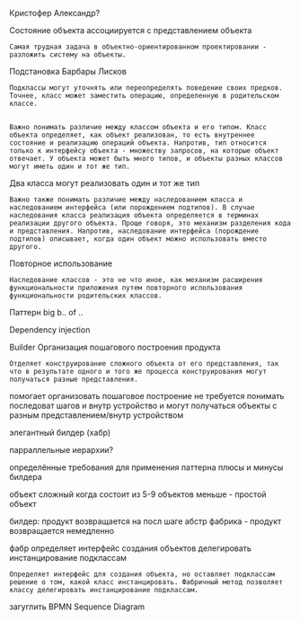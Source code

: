Кристофер Александр?

Состояние объекта ассоциируется с представлением объекта

	Самая трудная задача в объектно-ориентированном проектировании - разложить систему на объекты.

Подстановка Барбары Лисков

	Подклассы могут уточнять или переопределять поведение своих предков. Точнее, класс может заместить операцию, определенную в родительском классе.


	Важно понимать различие между классом объекта и его типом. Класс объекта определяет, как объект реализован, то есть внутреннее состояние и реализацию операций объекта. Напротив, тип относится только к интерфейсу объекта - множеству запросов, на которые объект отвечает. У объекта может быть много типов, и объекты разных классов могут иметь один и тот же тип.

Два класса могут реализовать один и тот же тип

	Важно также понимать различие между наследованием класса и наследованием интерфейса (или порождением подтипов). В случае наследования класса реализация объекта определяется в терминах реализации другого объекта. Проще говоря, это механизм разделения кода и представления. Напротив, наследование интерфейса (порождение подтипов) описывает, когда один объект можно использовать вместо другого.

Повторное использование

	Наследование классов - это не что иное, как механизм расширения функциональности приложения путем повторного использования функциональности родительских классов.

Паттерн big b.. of ..

Dependency injection

Builder
Организация пошагового построения продукта 

	Отделяет конструирование сложного объекта от его представления, так что в результате одного и того же процесса конструирования могут получаться разные представления.

помогает организовать пошаговое построение 
не требуется понимать последоват шагов и внутр устройство 
и могут получаться объекты с разным представлением/внутр устройством

элегантный билдер (хабр)

парраллельные иерархии?

определённые требования для применения паттерна
плюсы и минусы билдера

объект сложный когда состоит из 5-9 объектов
меньше - простой объект

билдер: продукт возвращается на посл шаге
абстр фабрика - продукт возвращается немедленно

фабр 
определяет интерфейс создания объектов
делегировать инстанцирование подклассам

	Определяет интерфейс для создания объекта, но оставляет подклассам решение о том, какой класс инстанцировать. Фабричный метод позволяет классу делегировать инстанцирование подклассам.


загуглить
BPMN
Sequence Diagram